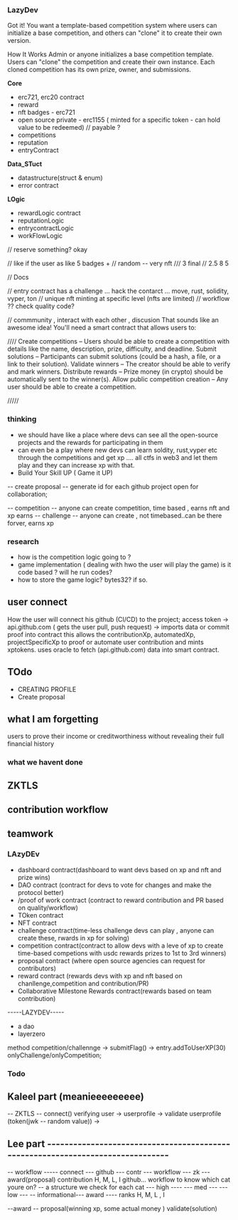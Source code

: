 ### LazyDev

Got it! You want a template-based competition system where users can initialize a base competition, and others can "clone" it to create their own version.

How It Works
Admin or anyone initializes a base competition template.
Users can "clone" the competition and create their own instance.
Each cloned competition has its own prize, owner, and submissions.

**Core**

- erc721, erc20 contract
- reward
- nft badges - erc721
- open source private - erc1155 ( minted for a specific token - can hold value to be redeemed) // payable ?
- competitions
- reputation
- entryContract

**Data_STuct**

- datastructure(struct & enum)
- error contract

**LOgic**

- rewardLogic contract
- reputationLogic
- entrycontractLogic
- workFlowLogic

// reserve something? okay

// like if the user as like 5 badges +
// random -- very nft
/// 3 final
// 2.5 8 5

// Docs

// entry contract has a challenge ... hack the contarct ... move, rust, solidity, vyper, ton
// unique nft minting at specific level (nfts are limited)
// workflow ?? check quality code?

// commmunity , interact with each other , discusion
That sounds like an awesome idea! You'll need a smart contract that allows users to:

////
Create competitions – Users should be able to create a competition with details like the name, description, prize, difficulty, and deadline.
Submit solutions – Participants can submit solutions (could be a hash, a file, or a link to their solution).
Validate winners – The creator should be able to verify and mark winners.
Distribute rewards – Prize money (in crypto) should be automatically sent to the winner(s).
Allow public competition creation – Any user should be able to create a competition.

/////

### thinking

- we should have like a place where devs can see all the open-source projects and the rewards for participating in them
- can even be a play where new devs can learn soldity, rust,vyper etc through the competitions and get xp .... all ctfs in web3 and let them play and they can increase xp with that.
- Build Your Skill UP ( Game it UP)

-- create proposal
-- generate id for each github project open for collaboration;

-- competition -- anyone can create competition, time based , earns nft and xp earns
-- challenge -- anyone can create , not timebased..can be there forver, earns xp

### research

- how is the competition logic going to ?
- game implementation ( dealing with hwo the user will play the game) is it code based ? will he run codes?
- how to store the game logic? bytes32? if so.

###

## user connect

How the user will connect his github (CI/CD) to the project;
access token -> api.github.com ( gets the user pull, push request) -> imports data or commit proof into contract
this allows the contributionXp, automatedXp, projectSpecificXp to proof or automate user contribution and mints xptokens.
uses oracle to fetch (api.github.com) data into smart contract.

## TOdo

- CREATING PROFILE
- Create proposal

## what I am forgetting

users to prove their income or creditworthiness without revealing their full financial history

### what we havent done

## ZKTLS

## contribution workflow

## teamwork

### LAzyDEv

- dashboard contract(dashboard to want devs based on xp and nft and prize wins)
- DAO contract (contract for devs to vote for changes and make the protocol better)
- /proof of work contract (contract to reward contribution and PR based on quality/workflow)
- TOken contract
- NFT contract
- challenge contract(time-less challenge devs can play , anyone can create these, rwards in xp for solving)
- competition contract(contract to allow devs with a leve of xp to create time-based competions with usdc rewards prizes to 1st to 3rd winners)
- proposal contract (where open source agencies can request for contributors)
- reward contract (rewards devs with xp and nft based on chanllenge,competition and contribution/PR)
- Collaborative Milestone Rewards contract(rewards based on team contribution)

-----LAZYDEV-----

- a dao
- layerzero

method
competition/challennge -> submitFlag() -> entry.addToUserXP(30) onlyChallenge/onlyCompetition;

### Todo

## Kaleel part (meanieeeeeeeee)

-- ZKTLS -- connect()
verifying user -> userprofile -> validate userprofile (token(jwk -- random value)) ->

## Lee part -------------------------------------------------------------------------------

-- workflow ----- connect --- github --- contr --- workflow --- zk --- award(proposal)
contribution H, M, L, I
github...
workflow to know which cat youre on?
-- a structure we check for each cat
--- high ----
--- med ---
--- low ---
-- informational---
award ----
ranks H, M, L , I

--award -- proposal(winning xp, some actual money )
validate(solution)
